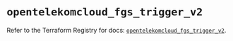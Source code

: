 # `opentelekomcloud_fgs_trigger_v2`

Refer to the Terraform Registry for docs: [`opentelekomcloud_fgs_trigger_v2`](https://registry.terraform.io/providers/opentelekomcloud/opentelekomcloud/1.36.40/docs/resources/fgs_trigger_v2).
